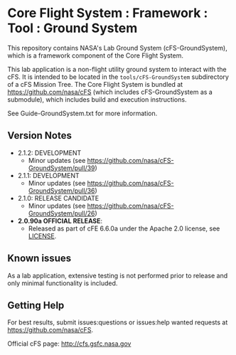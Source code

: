 # Core Flight System : Framework : Tool : Ground System

This repository contains NASA's Lab Ground System (cFS-GroundSystem), which is a framework component of the Core Flight System.

This lab application is a non-flight utility ground system to interact with the cFS. It is intended to be located in the `tools/cFS-GroundSystem` subdirectory of a cFS Mission Tree.  The Core Flight System is bundled at https://github.com/nasa/cFS (which includes cFS-GroundSystem as a submodule), which includes build and execution instructions.

See Guide-GroundSystem.txt for more information.

## Version Notes

- 2.1.2: DEVELOPMENT
  - Minor updates (see https://github.com/nasa/cFS-GroundSystem/pull/39)
- 2.1.1: DEVELOPMENT
  - Minor updates (see https://github.com/nasa/cFS-GroundSystem/pull/36)
- 2.1.0: RELEASE CANDIDATE
  - Minor updates (see https://github.com/nasa/cFS-GroundSystem/pull/26)
- **2.0.90a OFFICIAL RELEASE**:
  - Released as part of cFE 6.6.0a under the Apache 2.0 license, see [LICENSE](LICENSE-18128-Apache-2_0.pdf).

## Known issues

As a lab application, extensive testing is not performed prior to release and only minimal functionality is included.

## Getting Help

For best results, submit issues:questions or issues:help wanted requests at https://github.com/nasa/cFS.

Official cFS page: http://cfs.gsfc.nasa.gov

